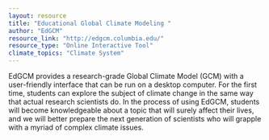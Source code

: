 ```yaml
---
layout: resource
title: "Educational Global Climate Modeling "
author: "EdGCM"
resource_link: "http://edgcm.columbia.edu/"
resource_type: "Online Interactive Tool"
climate_topics: "Climate System"
---
```


EdGCM provides a research-grade Global Climate Model (GCM) with a user-friendly interface that can be run on a desktop computer. For the first time, students can explore the subject of climate change in the same way that actual research scientists do. In the process of using EdGCM, students will become knowledgeable about a topic that will surely affect their lives, and we will better prepare the next generation of scientists who will grapple with a myriad of complex climate issues.
